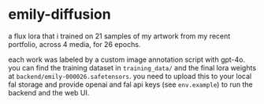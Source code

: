 # emily-diffusion

a flux lora that i trained on 21 samples of my artwork from my recent portfolio, across 4 media, for 26 epochs.

each work was labeled by a custom image annotation script with gpt-4o. you can find the training dataset in `training_data/` and the final lora weights at `backend/emily-000026.safetensors`. you need to upload this to your local fal storage and provide openai and fal api keys (see `env.example`) to run the backend and the web UI.


